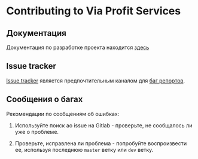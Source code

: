 # Contributing to Via Profit Services

## Документация

Документация по разработке проекта находится [здесь](https://gitlab.com/via-profit-services/core/-/tree/master/docs/contributing)

##  Issue tracker

[Issue tracker](https://gitlab.com/via-profit-services/core/issues) является предпочтительным каналом для [баг репортов](#bugs).

## <a name="bugs"></a> Сообщения о багах

Рекомендации по сообщениям об ошибках:

1. Используйте поиск ао issue на Gitlab - проверьте, не сообщалось ли уже о проблеме.

2. Проверьте, исправлена ​​ли проблема - попробуйте воспроизвести ее, используя последнюю `master` ветку или `dev` ветку.
